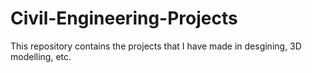 # Civil-Engineering-Projects
This repository contains the projects that I have made in desgining, 3D modelling, etc.
